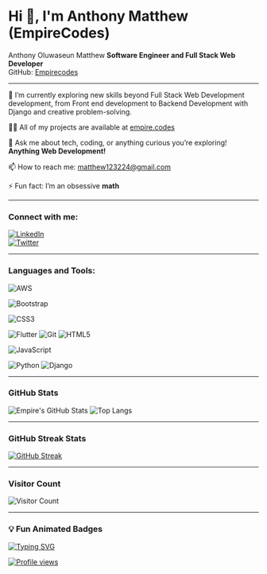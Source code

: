 # Hi 👋, I'm Anthony Matthew (EmpireCodes)
 Anthony Oluwaseun Matthew
**Software Engineer and Full Stack Web  Developer**   
GitHub: [Empirecodes](https://github.com/Empirezoom) 

---

🌱 I’m currently exploring new skills beyond Full Stack Web Development development, from Front end development to Backend Development with Django and creative problem-solving.  

👨‍💻 All of my projects are available at [empire.codes](https://empire.codes)  

💬 Ask me about tech, coding, or anything curious you’re exploring!  **Anything Web Development!** 

📫 How to reach me: [matthew123224@gmail.com](mailto:matthew123224@gmail.com)   

⚡ Fun fact: I’m an obsessive **math**   

---

### Connect with me:
[![LinkedIn](https://img.shields.io/badge/LinkedIn-Anthony_OLuwaseun-blue?style=flat&logo=linkedin)](https://www.linkedin.com/in/anthony-oluwaseun-3b9a71332/)  
[![Twitter](https://img.shields.io/badge/Twitter-@anthonyseun-1DA1F2?style=flat&logo=twitter)](https://x.com/anthontyseun?s=21)

---

### Languages and Tools:

![AWS](https://img.shields.io/badge/-AWS-232F3E?style=flat&logo=amazon-aws) 

![Bootstrap](https://img.shields.io/badge/-Bootstrap-7952B3?style=flat&logo=bootstrap)

![CSS3](https://img.shields.io/badge/-CSS3-1572B6?style=flat&logo=css3)
  
![Flutter](https://img.shields.io/badge/-Flutter-02569B?style=flat&logo=flutter)
![Git](https://img.shields.io/badge/-Git-F05032?style=flat&logo=git)
![HTML5](https://img.shields.io/badge/-HTML5-E34F26?style=flat&logo=html5)
 
![JavaScript](https://img.shields.io/badge/-JavaScript-F7DF1E?style=flat&logo=javascript)
  
![Python](https://img.shields.io/badge/-Python-3776AB?style=flat&logo=python)
![Django](https://img.shields.io/badge/-Django-092E20?style=flat&logo=django)        

---

### GitHub Stats
![Empire's GitHub Stats](https://github-readme-stats.vercel.app/api?username=Empirezoom&show_icons=true&theme=radical)
![Top Langs](https://github-readme-stats.vercel.app/api/top-langs/?username=Empirezoom&layout=compact&theme=radical)

---

### GitHub Streak Stats
[![GitHub Streak](https://streak-stats.demolab.com/?user=Empirezoom&theme=radical)](https://git.io/streak-stats)

---

### Visitor Count
![Visitor Count](https://profile-counter.glitch.me/ayomidemi/count.svg)

---

### 💡 Fun Animated Badges
[![Typing SVG](https://readme-typing-svg.herokuapp.com/?lines=Welcome+to+my+GitHub!;I+build+full+stack+projects;Always+learning+new+things&center=true&width=600&height=50)](https://git.io/typing-svg)

[![Profile views](https://komarev.com/ghpvc/?username=Empirezoom&label=Profile%20views&color=0e75b6&style=flat)](https://github.com/Empirezoom)
